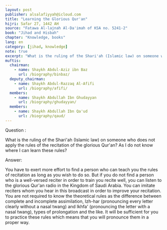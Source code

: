 ```yaml
---
layout: post
publisher: alsalafiyyah@icloud.com
title: "Learning the Glorious Qur'an"
hijri: Safar 27, 1442 AH
source: "Fatawa Al-lajnah Al-Da'imah of KSA no. 5241-2"
book: "Jihad and Hisbah"
chapter: "Knowledge, books"
lang: en
category: [jihad, knowledge]
note: true
excerpt: "What is the ruling of the Shari'ah (Islamic law) on someone who does not apply the rules of the recitation of the glorious Qur'an? As I do not know where I can learn these rules?"
muftis:
  chairman: 
    - name: Shaykh Abdul-Aziz ibn Baz
      url: /biography/binbaz/
  deputy_chairman: 
    - name: Shaykh Abdul-Razzaq Al-Afifi
      url: /biography/afifi/
  members: 
    - name: Shaykh Abdullah Ibn Ghudayyan
      url: /biography/ghudayyan/
  members: 
    - name: Shaykh Abdullah Ibn Qa'ud
      url: /biography/qaud/
---
```


Question : 

What is the ruling of the Shari'ah (Islamic law) on someone who does not apply the rules of the recitation of the glorious Qur'an? As I do not know where I can learn these rules? 

Answer: 

You have to exert more effort to find a person who can teach you the rules of recitation as long as you wish to do so. But if you do not find a person who is a well-versed reciter in order to train you recite well, you can listen to the glorious Qur'an radio in the Kingdom of Saudi Arabia. You can imitate reciters whom you hear in this broadcast in order to improve your recitation. You are not required to know the theoretical rules as the difference between complete and incomplete assimilation, Izh-har (pronouncing every letter clearly without a nasal twang) and Ikhfa' (pronouncing the letter with a nasal twang), types of prolongation and the like. It will be sufficient for you to practice these rules which means that you will pronounce them in a proper way. 
